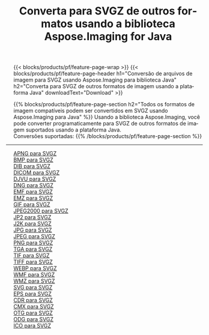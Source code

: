 ﻿---
title: Converta para SVGZ de outros formatos usando a biblioteca Aspose.Imaging for Java 
weight: 3920
url: /pt/java/conversion/to/svgz 
lang: pt
langdirlevel: 2
locales: zh-hans,ja,it,ru,de,es,fr,nl,id,lt,pl,pt,vi,tr,ko,zh-hant,ar,hi,th,sv,cs,uk,he
description: Usando Aspose.Imaging você pode converter para SVGZ de outros formatos usando Java
---

{{< blocks/products/pf/feature-page-wrap >}}
{{< blocks/products/pf/feature-page-header h1="Conversão de arquivos de imagem para SVGZ usando Aspose.Imaging para biblioteca Java" h2="Converta para SVGZ de outros formatos de imagem usando a plataforma Java" downloadText="Download" >}}


{{% blocks/products/pf/feature-page-section  h2="Todos os formatos de imagem compatíveis podem ser convertidos em SVGZ usando Aspose.Imaging para Java" %}}
Usando a biblioteca Aspose.Imaging, você pode converter programaticamente para SVGZ de outros formatos de imagem suportados usando a plataforma Java.
<br/>
Conversões suportadas:
{{% /blocks/products/pf/feature-page-section %}}
<div class="container-fluid productfamilypage bg-gray">
    <div class="convertypes bg-gray agp-content section">
        <div class="container">
		<hr style="margin-left:-20px;"/>
		<div class="row other-converters">
		    <div class='col-md-2 other-converter remove-lp remove-rp'><a href="/imaging/pt/java/conversion/apng-to-svgz" >APNG para SVGZ</a></div>
<div class='col-md-2 other-converter remove-lp remove-rp'><a href="/imaging/pt/java/conversion/bmp-to-svgz" >BMP para SVGZ</a></div>
<div class='col-md-2 other-converter remove-lp remove-rp'><a href="/imaging/pt/java/conversion/dib-to-svgz" >DIB para SVGZ</a></div>
<div class='col-md-2 other-converter remove-lp remove-rp'><a href="/imaging/pt/java/conversion/dicom-to-svgz" >DICOM para SVGZ</a></div>
<div class='col-md-2 other-converter remove-lp remove-rp'><a href="/imaging/pt/java/conversion/djvu-to-svgz" >DJVU para SVGZ</a></div>
<div class='col-md-2 other-converter remove-lp remove-rp'><a href="/imaging/pt/java/conversion/dng-to-svgz" >DNG para SVGZ</a></div>
<div class='col-md-2 other-converter remove-lp remove-rp'><a href="/imaging/pt/java/conversion/emf-to-svgz" >EMF para SVGZ</a></div>
<div class='col-md-2 other-converter remove-lp remove-rp'><a href="/imaging/pt/java/conversion/emz-to-svgz" >EMZ para SVGZ</a></div>
<div class='col-md-2 other-converter remove-lp remove-rp'><a href="/imaging/pt/java/conversion/gif-to-svgz" >GIF para SVGZ</a></div>
<div class='col-md-2 other-converter remove-lp remove-rp'><a href="/imaging/pt/java/conversion/jpeg2000-to-svgz" >JPEG2000 para SVGZ</a></div>
<div class='col-md-2 other-converter remove-lp remove-rp'><a href="/imaging/pt/java/conversion/jp2-to-svgz" >JP2 para SVGZ</a></div>
<div class='col-md-2 other-converter remove-lp remove-rp'><a href="/imaging/pt/java/conversion/j2k-to-svgz" >J2K para SVGZ</a></div>
<div class='col-md-2 other-converter remove-lp remove-rp'><a href="/imaging/pt/java/conversion/jpg-to-svgz" >JPG para SVGZ</a></div>
<div class='col-md-2 other-converter remove-lp remove-rp'><a href="/imaging/pt/java/conversion/jpeg-to-svgz" >JPEG para SVGZ</a></div>
<div class='col-md-2 other-converter remove-lp remove-rp'><a href="/imaging/pt/java/conversion/png-to-svgz" >PNG para SVGZ</a></div>
<div class='col-md-2 other-converter remove-lp remove-rp'><a href="/imaging/pt/java/conversion/tga-to-svgz" >TGA para SVGZ</a></div>
<div class='col-md-2 other-converter remove-lp remove-rp'><a href="/imaging/pt/java/conversion/tif-to-svgz" >TIF para SVGZ</a></div>
<div class='col-md-2 other-converter remove-lp remove-rp'><a href="/imaging/pt/java/conversion/tiff-to-svgz" >TIFF para SVGZ</a></div>
<div class='col-md-2 other-converter remove-lp remove-rp'><a href="/imaging/pt/java/conversion/webp-to-svgz" >WEBP para SVGZ</a></div>
<div class='col-md-2 other-converter remove-lp remove-rp'><a href="/imaging/pt/java/conversion/wmf-to-svgz" >WMF para SVGZ</a></div>
<div class='col-md-2 other-converter remove-lp remove-rp'><a href="/imaging/pt/java/conversion/wmz-to-svgz" >WMZ para SVGZ</a></div>
<div class='col-md-2 other-converter remove-lp remove-rp'><a href="/imaging/pt/java/conversion/svg-to-svgz" >SVG para SVGZ</a></div>
<div class='col-md-2 other-converter remove-lp remove-rp'><a href="/imaging/pt/java/conversion/eps-to-svgz" >EPS para SVGZ</a></div>
<div class='col-md-2 other-converter remove-lp remove-rp'><a href="/imaging/pt/java/conversion/cdr-to-svgz" >CDR para SVGZ</a></div>
<div class='col-md-2 other-converter remove-lp remove-rp'><a href="/imaging/pt/java/conversion/cmx-to-svgz" >CMX para SVGZ</a></div>
<div class='col-md-2 other-converter remove-lp remove-rp'><a href="/imaging/pt/java/conversion/otg-to-svgz" >OTG para SVGZ</a></div>
<div class='col-md-2 other-converter remove-lp remove-rp'><a href="/imaging/pt/java/conversion/odg-to-svgz" >ODG para SVGZ</a></div>
<div class='col-md-2 other-converter remove-lp remove-rp'><a href="/imaging/pt/java/conversion/ico-to-svgz" >ICO para SVGZ</a></div>
                </div>
        </div>
    </div>
</div>
<br/>

